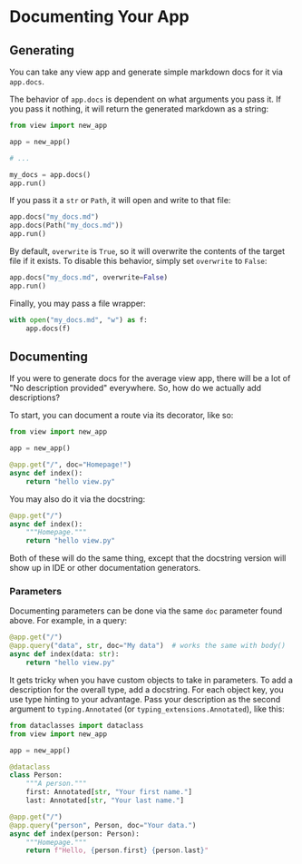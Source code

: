 # Documenting Your App

## Generating

You can take any view app and generate simple markdown docs for it via `app.docs`.

The behavior of `app.docs` is dependent on what arguments you pass it. If you pass it nothing, it will return the generated markdown as a string:

```py
from view import new_app

app = new_app()

# ...

my_docs = app.docs()
app.run()
```

If you pass it a `str` or `Path`, it will open and write to that file:

```py
app.docs("my_docs.md")
app.docs(Path("my_docs.md"))
app.run()
```

By default, `overwrite` is `True`, so it will overwrite the contents of the target file if it exists. To disable this behavior, simply set `overwrite` to `False`:

```py
app.docs("my_docs.md", overwrite=False)
app.run()
```


Finally, you may pass a file wrapper:

```py
with open("my_docs.md", "w") as f:
    app.docs(f)
```

## Documenting

If you were to generate docs for the average view app, there will be a lot of "No description provided" everywhere. So, how do we actually add descriptions?

To start, you can document a route via its decorator, like so:

```py
from view import new_app

app = new_app()

@app.get("/", doc="Homepage!")
async def index():
    return "hello view.py"
```

You may also do it via the docstring:

```py
@app.get("/")
async def index():
    """Homepage."""
    return "hello view.py"
```

Both of these will do the same thing, except that the docstring version will show up in IDE or other documentation generators.

### Parameters

Documenting parameters can be done via the same `doc` parameter found above. For example, in a query:

```py
@app.get("/")
@app.query("data", str, doc="My data")  # works the same with body()
async def index(data: str):
    return "hello view.py"
```

It gets tricky when you have custom objects to take in parameters. To add a description for the overall type, add a docstring. For each object key, you use type hinting to your advantage. Pass your description as the second argument to `typing.Annotated` (or `typing_extensions.Annotated`), like this:

```py
from dataclasses import dataclass
from view import new_app

app = new_app()

@dataclass
class Person:
    """A person."""
    first: Annotated[str, "Your first name."]
    last: Annotated[str, "Your last name."]

@app.get("/")
@app.query("person", Person, doc="Your data.")
async def index(person: Person):
    """Homepage."""
    return f"Hello, {person.first} {person.last}"
```
